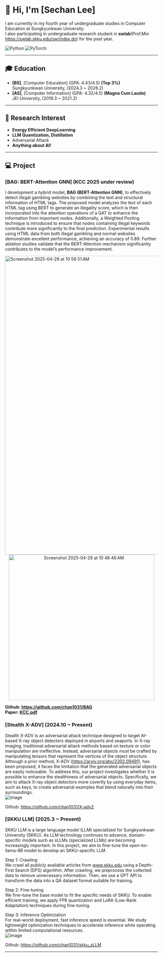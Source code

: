 # 👋 Hi, I'm [Sechan Lee]  
I am currently in my fourth year of undergraduate studies in Computer Education at Sungkyunkwan University.  
I also participating in undergraduate research student in **swlab**(Prof.Min https://swlab.skku.edu/sw/index.do) for the past year.

![Python](https://img.shields.io/badge/Python-3776AB?style=flat&logo=python&logoColor=white)
![PyTorch](https://img.shields.io/badge/PyTorch-EE4C2C?style=flat&logo=pytorch&logoColor=white)

---

## 🎓 Education
- **[BS]**, [Computer Education] (GPA: 4.43/4.5) **(Top 3%)**  
  Sungkyunkwan University, (2024.3 ~ 2026.2)
- **[AS]**, [Computer Information]  (GPA: 4.32/4.5) **(Magna Cum Laude)**  
  JEI University, (2019.3 ~ 2021.2)

---

## 🔬 Research Interest
- **Energy Efficient DeepLearning**
- **LLM Quantization, Distillation**
- Adversarial Attack
- **Anything about AI!**

---
## 💻 Project  
### **[BAG: BERT-Attention GNN] (KCC 2025 under review)**  
I development a hybrid model, **BAG (BERT-Attention GNN)**, to effectively detect illegal gambling websites by combining the text and structural information of HTML tags. The proposed model analyzes the text of each HTML tag using BERT to generate an illegality score, which is then incorporated into the attention operations of a GAT to enhance the information from important nodes. Additionally, a Weighted Pooling technique is introduced to ensure that nodes containing illegal keywords contribute more significantly to the final prediction. Experimental results using HTML data from both illegal gambling and normal websites demonstrate excellent performance, achieving an accuracy of 0.89. Further ablation studies validate that the BERT-Attention mechanism significantly contributes to the model’s performance improvement.  

<img width="985" alt="Screenshot 2025-04-29 at 10 59 51 AM" src="https://github.com/user-attachments/assets/9975360b-ac96-40c2-9e85-4e9c0df8a377" />

<div align="center">
  <img width="480" alt="Screenshot 2025-04-29 at 10 48 46 AM" src="https://github.com/user-attachments/assets/4e44aa1d-d0ee-4af0-bd24-9e61eb270a67" />
</div>




**Github: https://github.com/chan1031/BAG**    
**Paper: [KCC.pdf](https://github.com/user-attachments/files/19951182/KCC.pdf)**  


### **[Stealth X-ADV]** (2024.10 ~ Present)  
Stealth X-ADV is an adversarial attack technique designed to target AI-based X-ray object detectors deployed in airports and seaports. In X-ray imaging, traditional adversarial attack methods based on texture or color manipulation are ineffective. Instead, adversarial objects must be crafted by manipulating tensors that represent the vertices of the object structure. Although a prior method, X-ADV (https://arxiv.org/abs/2302.09491), has been proposed, it faces the limitation that the generated adversarial objects are easily noticeable.
To address this, our project investigates whether it is possible to enhance the stealthiness of adversarial objects. Specifically, we aim to attack X-ray object detectors more covertly by using everyday items, such as keys, to create adversarial examples that blend naturally into their surroundings.  
![image](https://github.com/user-attachments/assets/a5dc27bc-968c-44d9-9395-7a157e69a6bd)  



Github: https://github.com/chan1031/X-adv2

### **[SKKU LLM]** (2025.3 ~ Present)  
SKKU LLM is a large language model (LLM) specialized for Sungkyunkwan University (SKKU). As LLM technology continues to advance, domain-specific models such as sLLMs (specialized LLMs) are becoming increasingly important. In this project, we aim to fine-tune the open-ko-llama-8B model to develop an SKKU-specific LLM.  

Step 1: Crawling  
We crawl all publicly available articles from www.skku.edu using a Depth-First Search (DFS) algorithm. After crawling, we preprocess the collected data to remove unnecessary information. Then, we use a GPT API to transform the data into a QA dataset format suitable for training. 
     
Step 2: Fine-tuning  
We fine-tune the base model to fit the specific needs of SKKU. To enable efficient training, we apply FP8 quantization and LoRA (Low-Rank Adaptation) techniques during fine-tuning.  
  
Step 3: Inference Optimization  
For real-world deployment, fast inference speed is essential. We study lightweight optimization techniques to accelerate inference while operating within limited computational resources.  
![image](https://github.com/user-attachments/assets/f869d618-a23d-43c1-a913-9ff67eb781f6)  

Github: https://github.com/chan1031/skku_sLLM

---
